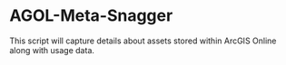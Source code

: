 # AGOL-Meta-Snagger
This script will capture details about assets stored within ArcGIS Online along with usage data.
